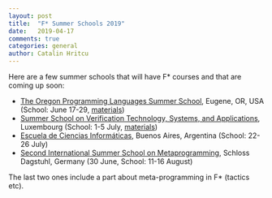 ```yaml
---
layout: post
title:  "F* Summer Schools 2019"
date:   2019-04-17
comments: true
categories: general
author: Catalin Hritcu
---
```


Here are a few summer schools that will have F* courses and that are coming up soon:
- [The Oregon Programming Languages Summer
  School](https://www.cs.uoregon.edu/research/summerschool/summer19/),
  Eugene, OR, USA (School: June 17-29,
  [materials](https://fstar-lang.org/oplss2019))
- [Summer School on Verification Technology, Systems, and
  Applications](http://resources.mpi-inf.mpg.de/departments/rg1/conferences/vtsa19),
  Luxembourg (School: 1-5 July,
  [materials](https://prosecco.gforge.inria.fr/personal/hritcu/teaching/vtsa2019/))
- [Escuela de Ciencias Informáticas](https://eci2019.dc.uba.ar/cursos.html),
  Buenos Aires, Argentina (School: 22-26 July)
- [Second International Summer School on
  Metaprogramming](https://www.cl.cam.ac.uk/events/metaprog/2019/index.html),
  Schloss Dagstuhl, Germany (30 June, School: 11-16 August)

The last two ones include a part about meta-programming in F* (tactics etc).
